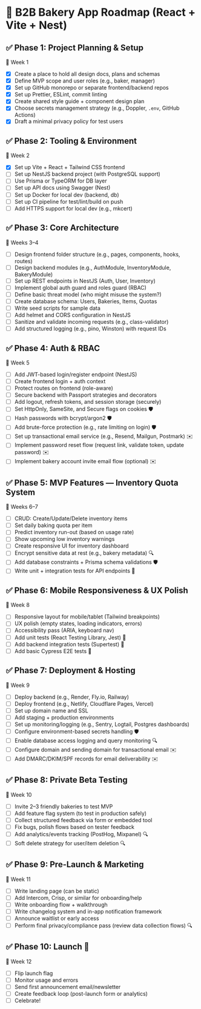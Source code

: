 
# 📅 B2B Bakery App Roadmap (React + Vite + Nest)

## ✅ Phase 1: Project Planning & Setup  
📅 Week 1  
- [X] Create a place to hold all design docs, plans and schemas
- [X] Define MVP scope and user roles (e.g., baker, manager)  
- [X] Set up GitHub monorepo or separate frontend/backend repos  
- [X] Set up Prettier, ESLint, commit linting  
- [X] Create shared style guide + component design plan  
- [X] Choose secrets management strategy (e.g., Doppler, `.env`, GitHub Actions)  
- [X] Draft a minimal privacy policy for test users  

## ✅ Phase 2: Tooling & Environment  
📅 Week 2  
- [X] Set up Vite + React + Tailwind CSS frontend  
- [ ] Set up NestJS backend project (with PostgreSQL support)  
- [ ] Use Prisma or TypeORM for DB layer  
- [ ] Set up API docs using Swagger (Nest)  
- [ ] Set up Docker for local dev (backend, db)  
- [ ] Set up CI pipeline for test/lint/build on push
- [ ] Add HTTPS support for local dev (e.g., mkcert)

## ✅ Phase 3: Core Architecture  
📅 Weeks 3–4  
- [ ] Design frontend folder structure (e.g., pages, components, hooks, routes)  
- [ ] Design backend modules (e.g., AuthModule, InventoryModule, BakeryModule)  
- [ ] Set up REST endpoints in NestJS (Auth, User, Inventory)  
- [ ] Implement global auth guard and roles guard (RBAC)  
- [ ] Define basic threat model (who might misuse the system?)
- [ ] Create database schema: Users, Bakeries, Items, Quotas  
- [ ] Write seed scripts for sample data  
- [ ] Add helmet and CORS configuration in NestJS
- [ ] Sanitize and validate incoming requests (e.g., class-validator)  
- [ ] Add structured logging (e.g., pino, Winston) with request IDs  

## ✅ Phase 4: Auth & RBAC  
📅 Week 5  
- [ ] Add JWT-based login/register endpoint (NestJS)  
- [ ] Create frontend login + auth context  
- [ ] Protect routes on frontend (role-aware)  
- [ ] Secure backend with Passport strategies and decorators  
- [ ] Add logout, refresh tokens, and session storage (securely)  
- [ ] Set HttpOnly, SameSite, and Secure flags on cookies 🛡️  
- [ ] Hash passwords with bcrypt/argon2 🛡️  
- [ ] Add brute-force protection (e.g., rate limiting on login) 🛡️  
- [ ] Set up transactional email service (e.g., Resend, Mailgun, Postmark) ✉️  
- [ ] Implement password reset flow (request link, validate token, update password) ✉️  
- [ ] Implement bakery account invite email flow (optional) ✉️  

## ✅ Phase 5: MVP Features — Inventory Quota System  
📅 Weeks 6–7  
- [ ] CRUD: Create/Update/Delete inventory items  
- [ ] Set daily baking quota per item  
- [ ] Predict inventory run-out (based on usage rate)  
- [ ] Show upcoming low inventory warnings  
- [ ] Create responsive UI for inventory dashboard  
- [ ] Encrypt sensitive data at rest (e.g., bakery metadata) 🔍  
- [ ] Add database constraints + Prisma schema validations 🛡️  
- [ ] Write unit + integration tests for API endpoints 🧪  

## ✅ Phase 6: Mobile Responsiveness & UX Polish  
📅 Week 8  
- [ ] Responsive layout for mobile/tablet (Tailwind breakpoints)  
- [ ] UX polish (empty states, loading indicators, errors)  
- [ ] Accessibility pass (ARIA, keyboard nav)  
- [ ] Add unit tests (React Testing Library, Jest) 🧪  
- [ ] Add backend integration tests (Supertest) 🧪  
- [ ] Add basic Cypress E2E tests 🧪  

## ✅ Phase 7: Deployment & Hosting  
📅 Week 9  
- [ ] Deploy backend (e.g., Render, Fly.io, Railway)  
- [ ] Deploy frontend (e.g., Netlify, Cloudflare Pages, Vercel)  
- [ ] Set up domain name and SSL  
- [ ] Add staging + production environments  
- [ ] Set up monitoring/logging (e.g., Sentry, Logtail, Postgres dashboards)  
- [ ] Configure environment-based secrets handling 🛡️  
- [ ] Enable database access logging and query monitoring 🔍  
- [ ] Configure domain and sending domain for transactional email ✉️  
- [ ] Add DMARC/DKIM/SPF records for email deliverability ✉️  

## ✅ Phase 8: Private Beta Testing  
📅 Week 10  
- [ ] Invite 2–3 friendly bakeries to test MVP  
- [ ] Add feature flag system (to test in production safely)  
- [ ] Collect structured feedback via form or embedded tool  
- [ ] Fix bugs, polish flows based on tester feedback  
- [ ] Add analytics/events tracking (PostHog, Mixpanel) 🔍  
- [ ] Soft delete strategy for user/item deletion 🔍  

## ✅ Phase 9: Pre-Launch & Marketing  
📅 Week 11  
- [ ] Write landing page (can be static)  
- [ ] Add Intercom, Crisp, or similar for onboarding/help  
- [ ] Write onboarding flow + walkthrough  
- [ ] Write changelog system and in-app notification framework  
- [ ] Announce waitlist or early access  
- [ ] Perform final privacy/compliance pass (review data collection flows) 🔍  

## ✅ Phase 10: Launch 🎉  
📅 Week 12  
- [ ] Flip launch flag  
- [ ] Monitor usage and errors  
- [ ] Send first announcement email/newsletter  
- [ ] Create feedback loop (post-launch form or analytics)  
- [ ] Celebrate!
